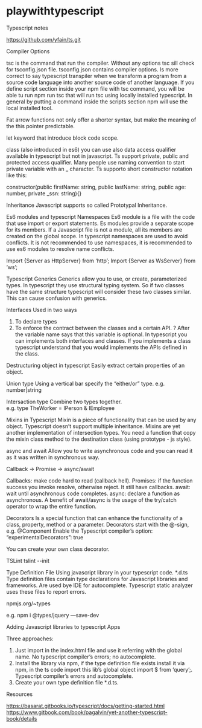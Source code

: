 # playwithtypescript

Typescript notes

https://github.com/yfain/ts.git

Compiler Options

tsc is the command that run the compiler. Without any options tsc sill check for tsconfig.json file.
tsconfig.json contains compiler options.
Is more correct to say typescript transpiler when we transform a program from a source code language into another source code of another language.
If you define script section inside your npm file with tsc command, you will be able tu run npm run tsc that will run tsc using locally installed typescript. In general by putting a command inside the scripts section npm will use the local installed tool.

Fat arrow 
functions not only offer a shorter syntax, but make the meaning of the this pointer predictable.

let 
keyword that introduce block code scope.

class (also introduced in es6) 
you can use also data access qualifier available in typescript but not in javascript. Ts support private, public and protected access qualifier. Many people use naming convention to start private variable with an _ character. Ts supporto short constructor notation like this:

constructor(public firstName: string, public lastName: string, public age: number, private _ssn: string){}


Inheritance
Javascript supports so called Prototypal Inheritance.

Es6 modules and typescript Namespaces
Es6 module is a file with the code that use import or export statements. Es modules provide a separate scope for its members. If a Javascript file is not a module, all its members are created on the global scope. 
In typescript namespaces are used to avoid conflicts. It is not recommended to use namespaces, it is recommended to use es6 modules to resolve name conflicts.

Import {Server as HttpServer} from ‘http’;
Import {Server as WsServer} from ‘ws’;

Typescript Generics
Generics allow you to use, or create, parameterized types. 
In typescript they use structural typing system. So if two classes have the same structure typescript will consider these two classes similar. This can cause confusion with generics.

Interfaces
Used in two ways
1. To declare types
2. To enforce the contract between the classes and a certain API.
? After the variable name says that this variable is optional.
In typescript you can implements both interfaces and classes. If you implements a class typescript understand that you would implements the APIs defined in the class.

Destructuring object in typescript
Easily extract certain properties of an object. 

Union type
Using a vertical bar specify the “either/or” type.
e.g. number|string

Intersaction type
Combine two types together. 	
e.g. type TheWorker = IPerson & IEmployee

Mixins in Typescript
Mixin is a piece of functionality that can be used by any object. Typescript doesn’t support multiple inheritance. 
Mixins are yet another implementation of intersection types. 
You need a function that copy the mixin class method to the destination class (using prototype - js style).

async and await
Allow you to write asynchronous code and you can read it as it was written in synchronous way. 

Callback -> Promise -> async/await

Callbacks: make code hard to read (callback hell).
Promises: if the function success you invoke resolve, otherwise reject. It still have callbacks.
await: wait until asynchronous code completes.
async: declare a function as asynchronous. 
A benefit of await/async is the usage of the try/catch operator to wrap the entire function.

Decorators
Is a special function that can enhance the functionality of a class, property, method or a parameter.
Decorators start with the @-sign, e.g. @Component
Enable the Typescript compiler’s option:
“experimentalDecorators”: true

You can create your own class decorator.

TSLint
tslint --init

Type Definition File
Using javascript library in your typescript code.
*.d.ts
Type definition files contain type declarations for Javascript libraries and frameworks.
Are used bye IDE for autocomplete.
Typescript static analyzer uses these files to report errors.

npmjs.org/~types

e.g. npm i @types/jquery —save-dev

Adding Javascript libraries to typescript Apps

Three approaches:
1. Just import in the index.html file and use it referring with the global name. No typescript compiler’s errors; no autocomplete.
2. Install the library via npm, if the type definition file exists install it via npm, in the ts code import this lib’s global object import $ from ‘query’;. Typescript compiler’s errors and autocomplete.
3. Create your own type definition file *.d.ts. 

Resources

https://basarat.gitbooks.io/typescript/docs/getting-started.html
https://www.gitbook.com/book/pagalvin/yet-another-typescript-book/details